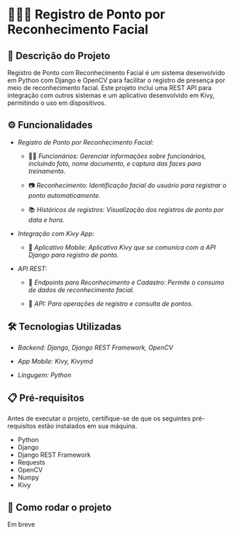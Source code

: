# 🧑🏼‍💻 Registro de Ponto por Reconhecimento Facial

## 📝 Descrição do Projeto

Registro de Ponto com Reconhecimento Facial é um sistema desenvolvido em Python com Django e OpenCV para facilitar o registro de presença por meio de reconhecimento facial. Este projeto inclui uma REST API para integração com outros sistemas e um aplicativo desenvolvido em Kivy, permitindo o uso em dispositivos.

## ⚙️ Funcionalidades
    
- *Registro de Ponto por Reconhecimento Facial:*
    
    - ✍🏼 *Funcionários: Gerenciar informações sobre funcionários, incluindo foto, nome documento, e captura das faces para treinamento.*
    
    - 📷 *Reconhecimento: Identificação facial do usuário para registrar o ponto automaticamente.*

    - 📚 *Históricos de registros: Visualização dos registros de ponto por data e hora.*
- *Integração com Kivy App:*

    - 📱 *Aplicativo Mobile: Aplicativo Kivy que se comunica com a API Django para registro de ponto.*

- *API REST:*

    - 🔗 *Endpoints para Reconhecimento e Cadastro: Permite o consumo de dados de reconhecimento facial.*

    - 🔐 *API: Para operações de registro e consulta de pontos.*

## 🛠️ Tecnologias Utilizadas

- *Backend: Django, Django REST Framework, OpenCV*

- *App Mobile: Kivy, Kivymd*

- *Lingugem: Python*

## 📋 Pré-requisitos

Antes de executar o projeto, certifique-se de que os seguintes pré-requisitos estão instalados em sua máquina.

- Python
- Django
- Django REST Framework
- Requests
- OpenCV
- Numpy
- Kivy

## 🚀 Como rodar o projeto

Em breve